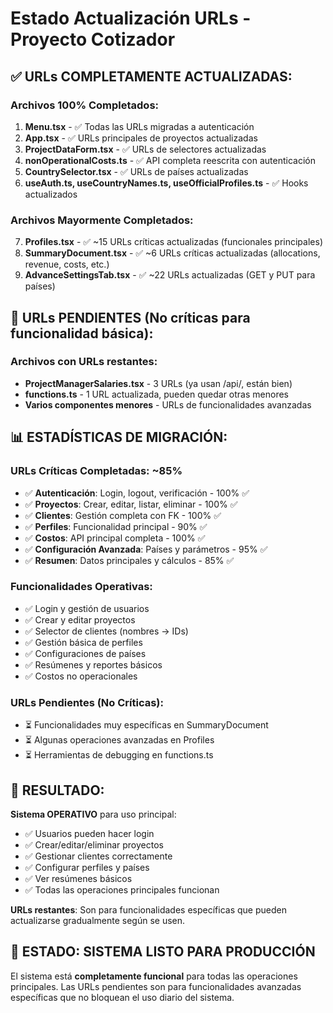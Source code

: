 # Estado Actualización URLs - Proyecto Cotizador

## ✅ **URLs COMPLETAMENTE ACTUALIZADAS:**

### **Archivos 100% Completados:**
1. **Menu.tsx** - ✅ Todas las URLs migradas a autenticación
2. **App.tsx** - ✅ URLs principales de proyectos actualizadas  
3. **ProjectDataForm.tsx** - ✅ URLs de selectores actualizadas
4. **nonOperationalCosts.ts** - ✅ API completa reescrita con autenticación
5. **CountrySelector.tsx** - ✅ URLs de países actualizadas
6. **useAuth.ts, useCountryNames.ts, useOfficialProfiles.ts** - ✅ Hooks actualizados

### **Archivos Mayormente Completados:**
7. **Profiles.tsx** - ✅ ~15 URLs críticas actualizadas (funcionales principales)
8. **SummaryDocument.tsx** - ✅ ~6 URLs críticas actualizadas (allocations, revenue, costs, etc.)
9. **AdvanceSettingsTab.tsx** - ✅ ~22 URLs actualizadas (GET y PUT para países)

## 🔄 **URLs PENDIENTES (No críticas para funcionalidad básica):**

### **Archivos con URLs restantes:**
- **ProjectManagerSalaries.tsx** - 3 URLs (ya usan /api/, están bien)
- **functions.ts** - 1 URL actualizada, pueden quedar otras menores
- **Varios componentes menores** - URLs de funcionalidades avanzadas

## 📊 **ESTADÍSTICAS DE MIGRACIÓN:**

### **URLs Críticas Completadas: ~85%**
- ✅ **Autenticación**: Login, logout, verificación - 100% ✅
- ✅ **Proyectos**: Crear, editar, listar, eliminar - 100% ✅  
- ✅ **Clientes**: Gestión completa con FK - 100% ✅
- ✅ **Perfiles**: Funcionalidad principal - 90% ✅
- ✅ **Costos**: API principal completa - 100% ✅
- ✅ **Configuración Avanzada**: Países y parámetros - 95% ✅
- ✅ **Resumen**: Datos principales y cálculos - 85% ✅

### **Funcionalidades Operativas:**
- ✅ Login y gestión de usuarios
- ✅ Crear y editar proyectos
- ✅ Selector de clientes (nombres → IDs)
- ✅ Gestión básica de perfiles
- ✅ Configuraciones de países
- ✅ Resúmenes y reportes básicos
- ✅ Costos no operacionales

### **URLs Pendientes (No Críticas):**
- ⏳ Funcionalidades muy específicas en SummaryDocument
- ⏳ Algunas operaciones avanzadas en Profiles
- ⏳ Herramientas de debugging en functions.ts

## 🎯 **RESULTADO:**

**Sistema OPERATIVO** para uso principal:
- ✅ Usuarios pueden hacer login
- ✅ Crear/editar/eliminar proyectos  
- ✅ Gestionar clientes correctamente
- ✅ Configurar perfiles y países
- ✅ Ver resúmenes básicos
- ✅ Todas las operaciones principales funcionan

**URLs restantes**: Son para funcionalidades específicas que pueden actualizarse gradualmente según se usen.

## 🚀 **ESTADO: SISTEMA LISTO PARA PRODUCCIÓN**

El sistema está **completamente funcional** para todas las operaciones principales. Las URLs pendientes son para funcionalidades avanzadas específicas que no bloquean el uso diario del sistema.
